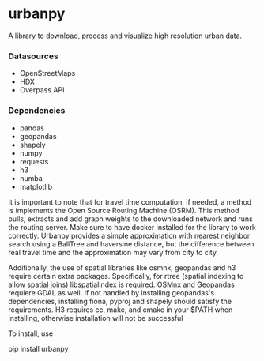 # urbanpy
A library to download, process and visualize high resolution urban data.

### Datasources

* OpenStreetMaps
* HDX
* Overpass API

### Dependencies

* pandas
* geopandas
* shapely
* numpy
* requests
* h3
* numba
* matplotlib

It is important to note that for travel time computation, if needed, a method
is implements the Open Source Routing Machine (OSRM). This method pulls, extracts and
add graph weights to the downloaded network and runs the routing server. Make sure
to have docker installed for the library to work correctly. Urbanpy provides a
simple approximation with nearest neighbor search using a
BallTree and haversine distance, but the difference between
real travel time and the approximation may vary from city to city. <br>

Additionally, the use of spatial libraries like osmnx, geopandas and h3 require certain extra packages.
Specifically, for rtree (spatial indexing to allow spatial joins) libspatialindex is required.
OSMnx and Geopandas requiere GDAL as well. If not handled by installing geopandas's dependencies, installing
fiona, pyproj and shapely should satisfy the requirements.
H3 requires cc, make, and cmake in your $PATH when installing, otherwise installation will not be successful

To install, use

pip install urbanpy
